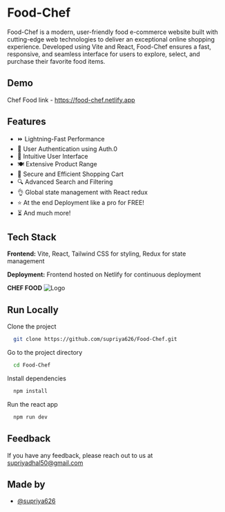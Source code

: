
# Food-Chef

Food-Chef is a modern, user-friendly food e-commerce website built with cutting-edge web technologies to deliver an exceptional online shopping experience. Developed using Vite and React, Food-Chef ensures a fast, responsive, and seamless interface for users to explore, select, and purchase their favorite food items.


## Demo

Chef Food link - https://food-chef.netlify.app


## Features

- ⏩ Lightning-Fast Performance
- 🛂 User Authentication using Auth.0
- 👤 Intuitive User Interface
- 🍽️ Extensive Product Range
- 🛒 Secure and Efficient Shopping Cart
- 🔍 Advanced Search and Filtering 
- 👌 Global state management with React redux
- ⭐ At the end Deployment like a pro for FREE!
- ⏳ And much more!


## Tech Stack

**Frontend:** Vite, React, Tailwind CSS for styling, Redux for state management

**Deployment:**  Frontend hosted on Netlify for continuous deployment 






**CHEF FOOD**
![Logo](https://i.pinimg.com/originals/39/96/57/39965743eb30634afdc5906133e19740.png) 


## Run Locally

Clone the project

```bash
  git clone https://github.com/supriya626/Food-Chef.git
```

Go to the project directory

```bash
  cd Food-Chef
```

Install dependencies

```bash
  npm install
```

Run the react app

```bash
  npm run dev
```
  


## Feedback

If you have any feedback, please reach out to us at supriyadhal50@gmail.com


## Made by 

- [@supriya626](https://github.com/supriya626) 




